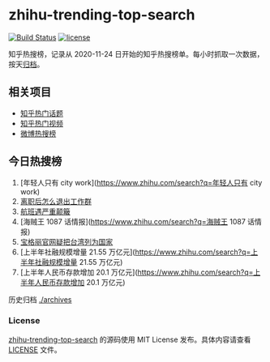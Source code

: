 # zhihu-trending-top-search

[![Build Status](https://github.com/justjavac/zhihu-trending-top-search/workflows/ci/badge.svg?branch=main)](https://github.com/justjavac/zhihu-trending-top-search/actions)
[![license](https://img.shields.io/github/license/justjavac/zhihu-trending-top-search)](https://github.com/justjavac/zhihu-trending-top-search/blob/main/LICENSE)

知乎热搜榜，记录从 2020-11-24
日开始的知乎热搜榜单。每小时抓取一次数据，按天[归档](./archives)。

## 相关项目

- [知乎热门话题](https://github.com/justjavac/zhihu-trending-hot-questions)
- [知乎热门视频](https://github.com/justjavac/zhihu-trending-hot-video)
- [微博热搜榜](https://github.com/justjavac/weibo-trending-hot-search)

## 今日热搜榜

<!-- BEGIN -->
<!-- 最后更新时间 Wed Jul 12 2023 03:07:50 GMT+0800 (China Standard Time) -->

1. [年轻人只有 city work](https://www.zhihu.com/search?q=年轻人只有 city work)
1. [离职后怎么退出工作群](https://www.zhihu.com/search?q=离职后怎么退出工作群)
1. [航班遇严重颠簸](https://www.zhihu.com/search?q=航班遇严重颠簸)
1. [海贼王 1087 话情报](https://www.zhihu.com/search?q=海贼王 1087 话情报)
1. [宝格丽官网疑把台湾列为国家](https://www.zhihu.com/search?q=宝格丽官网疑把台湾列为国家)
1. [上半年社融规模增量 21.55
   万亿元](https://www.zhihu.com/search?q=上半年社融规模增量 21.55 万亿元)
1. [上半年人民币存款增加 20.1
   万亿元](https://www.zhihu.com/search?q=上半年人民币存款增加 20.1 万亿元)

<!-- END -->

历史归档 [./archives](./archives)

### License

[zhihu-trending-top-search](https://github.com/justjavac/zhihu-trending-top-search)
的源码使用 MIT License 发布。具体内容请查看 [LICENSE](./LICENSE) 文件。
